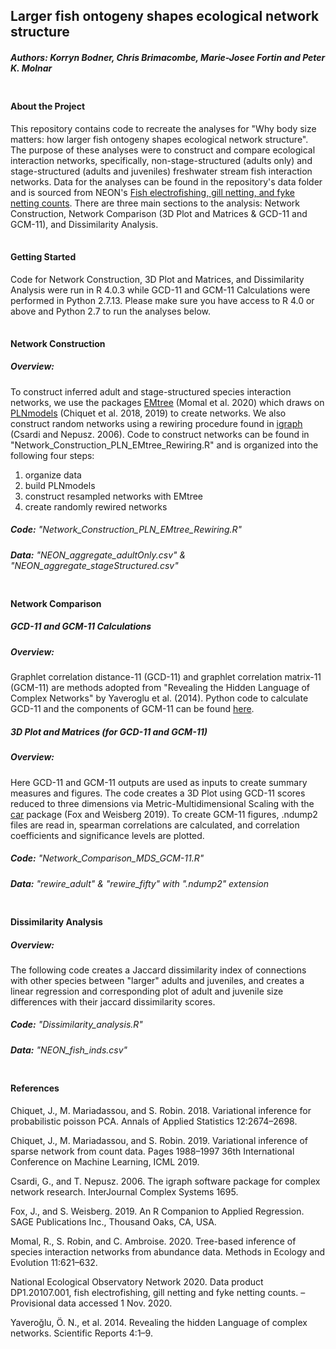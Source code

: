 ## Larger fish ontogeny shapes ecological network structure

##### Authors: Korryn Bodner, Chris Brimacombe, Marie-Josee Fortin and Peter K. Molnar

<div style="line-height:10%;">
    <br>
</div>

#### About the Project
This repository contains code to recreate the analyses for "Why body size matters: how larger fish ontogeny shapes ecological network structure". The purpose of these analyses were to construct and compare ecological interaction networks, specifically, non-stage-structured (adults only) and stage-structured (adults and juveniles) freshwater stream fish interaction networks. Data for the analyses can be found in the repository's data folder and is sourced from NEON's [Fish electrofishing, gill netting, and fyke netting counts](https://data.neonscience.org/data-products/DP1.20107.001). There are three main sections to the analysis: Network Construction, Network Comparison (3D Plot and Matrices & GCD-11 and GCM-11), and Dissimilarity Analysis.  

<div style="line-height:10%;">
    <br>
</div>

#### Getting Started

Code for Network Construction, 3D Plot and Matrices, and Dissimilarity Analysis were run in R 4.0.3 while GCD-11 and GCM-11 Calculations were performed in Python 2.7.13. Please make sure you have access to R 4.0 or above and Python 2.7 to run the analyses below.  
<div style="line-height:10%;">
    <br>
</div>

#### Network Construction

##### *Overview:* 
To construct inferred adult and stage-structured species interaction networks, we use the packages [EMtree](https://rmomal.github.io/EMtree/) (Momal et al. 2020) which draws on [PLNmodels](http://julien.cremeriefamily.info/PLNmodels/) (Chiquet et al. 2018, 2019) to create networks. We also construct random networks using a rewiring procedure found in [igraph](https://igraph.org/) (Csardi and Nepusz. 2006). Code to construct networks can be found in "Network_Construction_PLN_EMtree_Rewiring.R" and is organized into the following four steps:

1. organize data
2. build PLNmodels
3. construct resampled networks with EMtree
4. create randomly rewired networks

##### *Code:*<span style="font-weight:normal"> "Network_Construction_PLN_EMtree_Rewiring.R" </span> 

##### *Data:*<span style="font-weight:normal"> "NEON_aggregate_adultOnly.csv" &   "NEON_aggregate_stageStructured.csv" </span>

<div style="line-height:10%;">
    <br>
</div>

#### Network Comparison

##### GCD-11 and GCM-11 Calculations

##### *Overview:*

Graphlet correlation distance-11 (GCD-11) and graphlet correlation matrix-11 (GCM-11) are methods adopted from "Revealing the Hidden Language of Complex Networks" by Yaveroglu et al. (2014). Python code to calculate GCD-11 and the components of GCM-11 can be found [here](http://www0.cs.ucl.ac.uk/staff/natasa/GCD/).

##### 3D Plot and Matrices (for GCD-11 and GCM-11)

##### *Overview:*
Here  GCD-11 and GCM-11 outputs are used as inputs to create summary measures and figures. The code creates a 3D Plot using GCD-11 scores reduced to three dimensions via Metric-Multidimensional Scaling with the [car](https://cran.r-project.org/web/packages/car/index.html) package (Fox and Weisberg 2019). To create GCM-11 figures, .ndump2 files are read in, spearman correlations are calculated, and correlation coefficients and significance levels are plotted.


##### *Code:*<span style="font-weight:normal"> "Network_Comparison_MDS_GCM-11.R" </span> 
##### *Data:*<span style="font-weight:normal"> "rewire_adult" & "rewire_fifty" with ".ndump2" extension </span> 
<div style="line-height:10%;">
    <br>
</div>

#### Dissimilarity Analysis

##### *Overview:*
The following code creates a Jaccard dissimilarity index of connections with other species between "larger" adults and juveniles, and creates a linear regression and corresponding plot of adult and juvenile size differences with their jaccard dissimilarity scores.

##### *Code:*<span style="font-weight:normal"> "Dissimilarity_analysis.R"</span> 
##### *Data:*<span style="font-weight:normal"> "NEON_fish_inds.csv"</span>  
<div style="line-height:10%;">
    <br>
</div>

#### References

Chiquet, J., M. Mariadassou, and S. Robin. 2018. Variational inference for probabilistic poisson PCA. Annals of Applied Statistics 12:2674–2698.

Chiquet, J., M. Mariadassou, and S. Robin. 2019. Variational inference of sparse network from count data. Pages 1988–1997 36th International Conference on Machine Learning, ICML 2019.

Csardi, G., and T. Nepusz. 2006. The igraph software package for complex network research. InterJournal Complex Systems 1695.

Fox, J., and S. Weisberg. 2019. An R Companion to Applied Regression. SAGE Publications Inc., Thousand Oaks, CA, USA.

Momal, R., S. Robin, and C. Ambroise. 2020. Tree-based inference of species interaction networks from abundance data. Methods in Ecology and Evolution 11:621–632.

National Ecological Observatory Network 2020. Data product DP1.20107.001, fish electrofishing, gill netting and fyke netting counts. – Provisional data accessed 1 Nov. 2020.

Yaveroğlu, Ö. N., et al. 2014. Revealing the hidden Language of complex networks. Scientific Reports 4:1–9.



